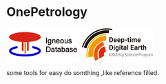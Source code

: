 # OnePetrology

![OnePetrology Igneous Database ](../images/logo.png) 
![DDE of IUGS](../images/ddelogo.png)

some tools for easy do somthing ,like reference filled.